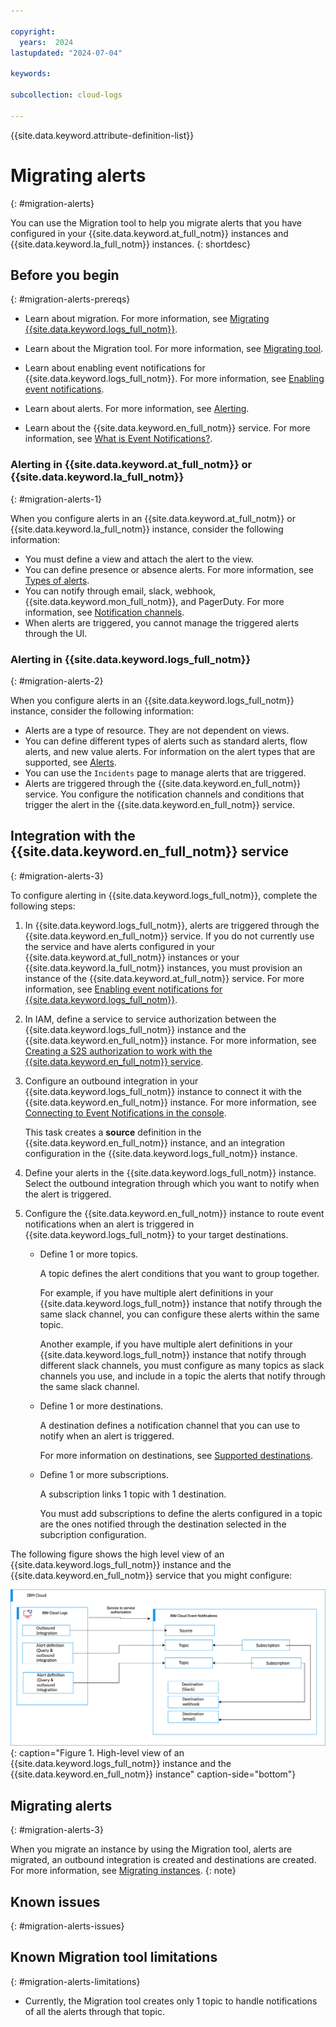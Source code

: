 ```yaml
---

copyright:
  years:  2024
lastupdated: "2024-07-04"

keywords:

subcollection: cloud-logs

---
```


{{site.data.keyword.attribute-definition-list}}



# Migrating alerts
{: #migration-alerts}

You can use the Migration tool to help you migrate alerts that you have configured in your {{site.data.keyword.at_full_notm}} instances and {{site.data.keyword.la_full_notm}} instances.
{: shortdesc}


## Before you begin
{: #migration-alerts-prereqs}

- Learn about migration. For more information, see [Migrating {{site.data.keyword.logs_full_notm}}](/docs/cloud-logs?topic=cloud-logs-migration-intro).

- Learn about the Migration tool. For more information, see [Migrating tool](/docs/cloud-logs?topic=cloud-logs-migration-tool).

- Learn about enabling event notifications for {{site.data.keyword.logs_full_notm}}. For more information, see [Enabling event notifications](/docs/cloud-logs?topic=cloud-logs-event-notifications-events).

- Learn about alerts. For more information, see [Alerting](/docs/cloud-logs?topic=cloud-logs-alerts).

- Learn about the {{site.data.keyword.en_full_notm}} service. For more information, see [What is Event Notifications?](/docs/event-notifications?topic=event-notifications-en-about).



### Alerting in {{site.data.keyword.at_full_notm}} or {{site.data.keyword.la_full_notm}}
{: #migration-alerts-1}

When you configure alerts in an {{site.data.keyword.at_full_notm}} or {{site.data.keyword.la_full_notm}} instance, consider the following information:
- You must define a view and attach the alert to the view.
- You can define presence or absence alerts. For more information, see [Types of alerts](/docs/activity-tracker?topic=activity-tracker-alerts).
- You can notify through email, slack, webhook, {{site.data.keyword.mon_full_notm}}, and PagerDuty. For more information, see [Notification channels](/docs/activity-tracker?topic=activity-tracker-alerts#alerts_channels).
- When alerts are triggered, you cannot manage the triggered alerts through the UI.



### Alerting in {{site.data.keyword.logs_full_notm}}
{: #migration-alerts-2}


When you configure alerts in an {{site.data.keyword.logs_full_notm}} instance, consider the following information:
- Alerts are a type of resource. They are not dependent on views.
- You can define different types of alerts such as standard alerts, flow alerts, and new value alerts. For information on the alert types that are supported, see [Alerts](/docs/cloud-logs?topic=cloud-logs-alerts&interface=ui#alert-types).
- You can use the `Incidents` page to manage alerts that are triggered.
- Alerts are triggered through the {{site.data.keyword.en_full_notm}} service. You configure the notification channels and conditions that trigger the alert in the {{site.data.keyword.en_full_notm}} service.



## Integration with the {{site.data.keyword.en_full_notm}} service
{: #migration-alerts-3}

To configure alerting in {{site.data.keyword.logs_full_notm}}, complete the following steps:
1. In {{site.data.keyword.logs_full_notm}}, alerts are triggered through the {{site.data.keyword.en_full_notm}} service. If you do not currently use the service and have alerts configured in your {{site.data.keyword.at_full_notm}} instances or your {{site.data.keyword.la_full_notm}} instances, you must provision an instance of the {{site.data.keyword.at_full_notm}} service. For more information, see [Enabling event notifications for {{site.data.keyword.logs_full_notm}}](/docs/cloud-logs?topic=cloud-logs-event-notifications-events).

2. In IAM, define a service to service authorization between the {{site.data.keyword.logs_full_notm}} instance and the {{site.data.keyword.en_full_notm}} instance. For more information, see [Creating a S2S authorization to work with the {{site.data.keyword.en_full_notm}} service](/docs/cloud-logs?topic=cloud-logs-iam-service-auth-en).

3. Configure an outbound integration in your {{site.data.keyword.logs_full_notm}} instance to connect it with the {{site.data.keyword.en_full_notm}} instance. For more information, see [Connecting to Event Notifications in the console](/docs/cloud-logs?topic=cloud-logs-event-notifications-events&interface=ui#event-notifications-enable-ui).

    This task creates a **source** definition in the {{site.data.keyword.en_full_notm}} instance, and an integration configuration in the {{site.data.keyword.logs_full_notm}} instance.

4. Define your alerts in the {{site.data.keyword.logs_full_notm}} instance. Select the outbound integration through which you want to notify when the alert is triggered.

5. Configure the {{site.data.keyword.en_full_notm}} instance to route event notifications when an alert is triggered in {{site.data.keyword.logs_full_notm}} to your target destinations.

    - Define 1 or more topics.

        A topic defines the alert conditions that you want to group together.

        For example, if you have multiple alert definitions in your {{site.data.keyword.logs_full_notm}} instance that notify through the same slack channel, you can configure these alerts within the same topic.

        Another example, if you have multiple alert definitions in your {{site.data.keyword.logs_full_notm}} instance that notify through different slack channels, you must configure as many topics as slack channels you use, and include in a topic the alerts that notify through the same slack channel.

    - Define 1 or more destinations.

        A destination defines a notification channel that you can use to notify when an alert is triggered.

        For more information on destinations, see [Supported destinations](/docs/event-notifications?topic=event-notifications-en-destination).

    - Define 1 or more subscriptions.

        A subscription links 1 topic with 1 destination.

        You must add subscriptions to define the alerts configured in a topic are the ones notified through the destination selected in the subcription configuration.


The following figure shows the high level view of an {{site.data.keyword.logs_full_notm}} instance and the {{site.data.keyword.en_full_notm}} service that you might configure:

![High-level view of an {{site.data.keyword.logs_full_notm}} instance and the {{site.data.keyword.en_full_notm}} instance](/images/alerts-cl-en-integration.svg "High-level view of an {{site.data.keyword.logs_full_notm}} instance and the {{site.data.keyword.en_full_notm}} instance"){: caption="Figure 1. High-level view of an {{site.data.keyword.logs_full_notm}} instance and the {{site.data.keyword.en_full_notm}} instance" caption-side="bottom"}



## Migrating alerts
{: #migration-alerts-3}

When you migrate an instance by using the Migration tool, alerts are migrated, an outbound integration is created and destinations are created. For more information, see [Migrating instances](/docs/cloud-logs?topic=cloud-logs-migration-instance).
{: note}



## Known issues
{: #migration-alerts-issues}



## Known Migration tool limitations
{: #migration-alerts-limitations}

- Currently, the Migration tool creates only 1 topic to handle notifications of all the alerts through that topic.
